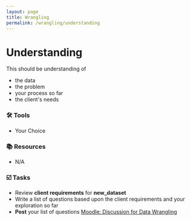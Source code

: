 ```yaml
---
layout: page
title: Wrangling
permalink: /wrangling/understanding
---
```


# Understanding

This should be understanding of
- the data
- the problem
- your process so far
- the client's needs 


### 🛠 Tools
- Your Choice

### 📚 Resources
- N/A

### ☑️ Tasks
- Review **client requirements** for **new_dataset**
- Write a list of questions based upon the client requirements and your exploration so far
- **Post** your list of questions [Moodle: Discussion for Data Wrangling](https://moodle.met.ubc.ca/mod/forum/view.php?id=1251)
